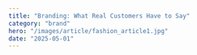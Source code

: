 ```yaml
---
title: "Branding: What Real Customers Have to Say"
category: "brand"
hero: "/images/article/fashion_article1.jpg"
date: "2025-05-01"
---
```


